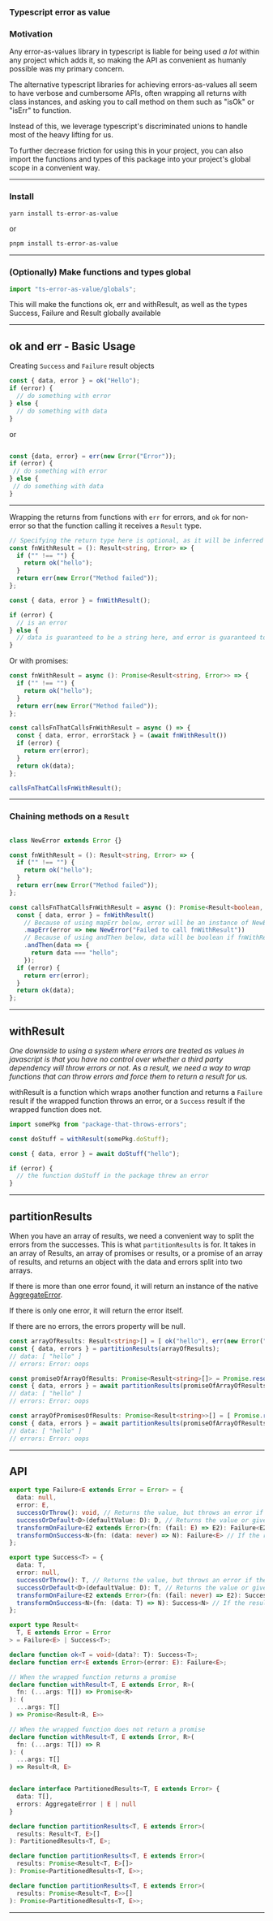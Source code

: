 ### Typescript error as value

### Motivation
Any error-as-values library in typescript is liable for being used *a lot* within any project which adds it, so making the API as convenient as humanly possible was my primary concern.

The alternative typescript libraries for achieving errors-as-values all seem to have verbose and cumbersome APIs, often wrapping all returns with class instances, and asking you to call method on them such as "isOk" or "isErr" to function.

Instead of this, we leverage typescript's discriminated unions to handle most of the heavy lifting for us.

To further decrease friction for using this in your project, you can also import the functions and types of this package into your project's global scope in a convenient way.

---

### Install

```bash
yarn install ts-error-as-value
```
or
```bash
pnpm install ts-error-as-value
```
---

### (Optionally) Make functions and types global
```ts
import "ts-error-as-value/globals";
```
This will make the functions ok, err and withResult, as well as the types Success, Failure and Result globally available

---

## ok and err - Basic Usage
Creating `Success` and `Failure` result objects
```ts
const { data, error } = ok("Hello");
if (error) {
  // do something with error
} else {
  // do something with data
}
```
or

```ts

const {data, error} = err(new Error("Error"));
if (error) {
 // do something with error
} else {
 // do something with data
}
```
---

Wrapping the returns from functions with `err` for errors, and `ok` for non-error so that the function calling it receives a `Result` type.

```ts
// Specifying the return type here is optional, as it will be inferred without it
const fnWithResult = (): Result<string, Error> => {
  if ("" !== "") {
    return ok("hello");
  }
  return err(new Error("Method failed"));
};

const { data, error } = fnWithResult();

if (error) {
  // is an error
} else {
  // data is guaranteed to be a string here, and error is guaranteed to be null
}
```

Or with promises:

```ts
const fnWithResult = async (): Promise<Result<string, Error>> => {
  if ("" !== "") {
    return ok("hello");
  }
  return err(new Error("Method failed"));
};

const callsFnThatCallsFnWithResult = async () => {
  const { data, error, errorStack } = (await fnWithResult())
  if (error) {
    return err(error);
  }
  return ok(data);
};

callsFnThatCallsFnWithResult();
```

--- 

### Chaining methods on a `Result`
```ts

class NewError extends Error {}

const fnWithResult = (): Result<string, Error> => {
  if ("" !== "") {
    return ok("hello");
  }
  return err(new Error("Method failed"));
};

const callsFnThatCallsFnWithResult = async (): Promise<Result<boolean, NewError>> => {
  const { data, error } = fnWithResult()
    // Because of using mapErr below, error will be an instance of NewError if fnWithResult returns an error
    .mapErr(error => new NewError("Failed to call fnWithResult"))
    // Because of using andThen below, data will be boolean if fnWithResult returns a value.
    .andThen(data => {
      return data === "hello";
    });
  if (error) {
    return err(error);
  }
  return ok(data);
};
```

---

## withResult
*One downside to using a system where errors are treated as values in javascript is that you have no control over whether a third party dependency will throw errors or not. As a result, we need a way to wrap functions that can throw errors and force them to return a result for us.*

withResult is a function which wraps another function and returns a `Failure` result if the wrapped function throws an error,
 or a `Success` result if the wrapped function does not.
```ts
import somePkg from "package-that-throws-errors";

const doStuff = withResult(somePkg.doStuff);

const { data, error } = await doStuff("hello");

if (error) {
  // the function doStuff in the package threw an error
}
```

---

## partitionResults
When you have an array of results, we need a convenient way to split the errors from the successes.
This is what `partitionResults` is for. It takes in an array of Results, an array of promises or
results, or a promise of an array of results, and returns an object with the data and errors split into two arrays.

If there is more than one error found, it will return an instance of the native [AggregateError](https://developer.mozilla.org/en-US/docs/Web/JavaScript/Reference/Global_Objects/AggregateError).

If there is only one error, it will return the error itself.

If there are no errors, the errors property will be null.

```ts
const arrayOfResults: Result<string>[] = [ ok("hello"), err(new Error("oops")) ];
const { data, errors } = partitionResults(arrayOfResults);
// data: [ "hello" ]
// errors: Error: oops

const promiseOfArrayOfResults: Promise<Result<string>[]> = Promise.resolve([ ok("hello"), err(new Error("oops")) ]);
const { data, errors } = await partitionResults(promiseOfArrayOfResults);
// data: [ "hello" ]
// errors: Error: oops

const arrayOfPromisesOfResults: Promise<Result<string>>[] = [ Promise.resolve(ok("hello")), Promise.resolve(err(new Error("oops"))) ];
const { data, errors } = await partitionResults(promiseOfArrayOfResults);
// data: [ "hello" ]
// errors: Error: oops
```
---

## API

```typescript
export type Failure<E extends Error = Error> = {
  data: null,
  error: E,
  successOrThrow(): void, // Returns the value, but throws an error if the result is an Error
  successOrDefault<D>(defaultValue: D): D, // Returns the value or gives you a default value if it's an error
  transformOnFailure<E2 extends Error>(fn: (fail: E) => E2): Failure<E2>, // If the result is an error, map the error to another error
  transformOnSuccess<N>(fn: (data: never) => N): Failure<E> // If the result is not an error, map the data in it
};

export type Success<T> = {
  data: T,
  error: null,
  successOrThrow(): T, // Returns the value, but throws an error if the result is an Error
  successOrDefault<D>(defaultValue: D): T, // Returns the value or gives you a default value if it's an error
  transformOnFailure<E2 extends Error>(fn: (fail: never) => E2): Success<T>, // If the result is an error, map the error to another error
  transformOnSuccess<N>(fn: (data: T) => N): Success<N> // If the result is not an error, map the data in it
};

export type Result<
  T, E extends Error = Error
> = Failure<E> | Success<T>;

```

```ts
declare function ok<T = void>(data?: T): Success<T>;
declare function err<E extends Error>(error: E): Failure<E>;
```

```ts
// When the wrapped function returns a promise
declare function withResult<T, E extends Error, R>(
  fn: (...args: T[]) => Promise<R>
): (
  ...args: T[]
) => Promise<Result<R, E>>

// When the wrapped function does not return a promise
declare function withResult<T, E extends Error, R>(
  fn: (...args: T[]) => R
): (
  ...args: T[]
) => Result<R, E>
```

```ts

declare interface PartitionedResults<T, E extends Error> {
  data: T[],
  errors: AggregateError | E | null
}

declare function partitionResults<T, E extends Error>(
  results: Result<T, E>[]
): PartitionedResults<T, E>;

declare function partitionResults<T, E extends Error>(
  results: Promise<Result<T, E>[]>
): Promise<PartitionedResults<T, E>>;

declare function partitionResults<T, E extends Error>(
  results: Promise<Result<T, E>>[]
): Promise<PartitionedResults<T, E>>;
```
---




